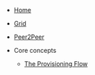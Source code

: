 * [Home](/)
* [Grid](/grid/README.md)
* [Peer2Peer](/grid/peer2peer_storage_compute/README.md)

* Core concepts
  * [The Provisioning Flow](./general/provisioningflow.md)

